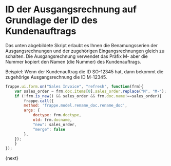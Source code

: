 <!-- add-breadcrumbs -->
# ID der Ausgangsrechnung auf Grundlage der ID des Kundenauftrags


Das unten abgebildete Skript erlaubt es Ihnen die Benamungsserien der Ausgangsrechnungen und der zugehörigen Eingangsrechnungen gleich zu schalten. Die Ausgangsrechnung verwendet das Präfix M- aber die Nummer kopiert den Namen (die Nummer) des Kundenauftrags.

Beispiel: Wenn der Kundenauftrag die ID SO-12345 hat, dann bekommt die zugehörige Ausgangsrechnung die ID M-12345.

```js
frappe.ui.form.on("Sales Invoice", "refresh", function(frm){
	var sales_order = frm.doc.items[0].sales_order.replace("M", "M-");
	if (!frm.is_new() && sales_order && frm.doc.name!==sales_order){
		frappe.call({
		method: 'frappe.model.rename_doc.rename_doc',
		args: {
			doctype: frm.doctype,
			old: frm.docname,
			"new": sales_order,
			"merge": false
		},
	});
	}
});
```
{next}
